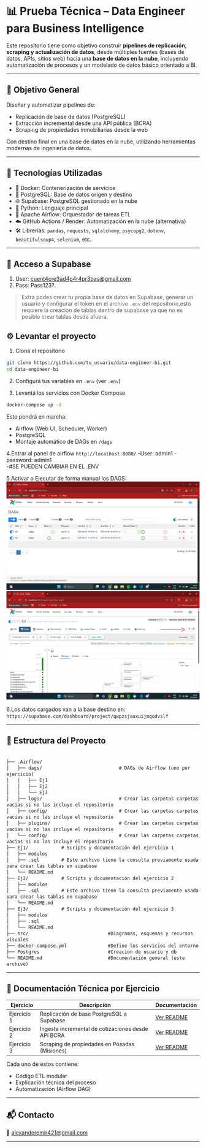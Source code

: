 # 📊 Prueba Técnica – Data Engineer para Business Intelligence

Este repositorio tiene como objetivo construir **pipelines de replicación, scraping y actualización de datos**, desde múltiples fuentes (bases de datos, APIs, sitios web) hacia una **base de datos en la nube**, incluyendo automatización de procesos y un modelado de datos básico orientado a BI.


---

## 🧩 Objetivo General

Diseñar y automatizar pipelines de:
- Replicación de base de datos (PostgreSQL)
- Extracción incremental desde una API pública (BCRA)
- Scraping de propiedades inmobiliarias desde la web

Con destino final en una base de datos en la nube, utilizando herramientas modernas de ingeniería de datos.

---

## 🔧 Tecnologías Utilizadas

- 🐳 Docker: Contenerización de servicios
- 🐘 PostgreSQL: Base de datos origen y destino
- 🌐 Supabase: PostgreSQL gestionado en la nube
- 🐍 Python: Lenguaje principal
- 📅 Apache Airflow: Orquestador de tareas ETL
- ☁️ GitHub Actions / Render: Automatización en la nube (alternativa)
- 🛠️ Librerías: `pandas`, `requests`, `sqlalchemy`, `psycopg2`, `dotenv`, `beautifulsoup4`, `selenium`, etc.

---
## 🔧 Acceso a Supabase
1. User: cuent4cre3ad4p4r4pr3bas@gmail.com
2. Pass: Pass123?.

> Extra podes crear tu propia base de datos en Supabase, generar un usuario y configurar el token en el archivo `.env` del repositorio,esto requiere la creacion de tablas dentro de supabase ya que no es posible crear tablas desde afuera.

## ⚙️ Levantar el proyecto

1. Cloná el repositorio

```bash
git clone https://github.com/tu_usuario/data-engineer-bi.git
cd data-engineer-bi
```

2. Configurá tus variables en `.env` (ver `.env`)

3. Levantá los servicios con Docker Compose

```bash
docker-compose up -d
```

Esto pondrá en marcha:
- Airflow (Web UI, Scheduler, Worker)
- PostgreSQL
- Montaje automático de DAGs en `/dags`

4.Entrar al panel de airflow `http://localhost:8080/`
-User: admin1
-password: admin1           
-#SE PUEDEN CAMBIAR EN EL .ENV

5.Activar o Ejecutar de forma manual los DAGS:
![Imagen del DAG activado programado](/src/AirflowDashboard.png)
![Imagen del DAG activar manual](/src/AirflowManual.png)

6.Los datos cargados van a la base destino en: `https://supabase.com/dashboard/project/qwpzsjaaxuijmqodvslf`

---



## 📂 Estructura del Proyecto

```

├── .Airflow/                            
│   ├── dags/                            # DAGs de Airflow (uno por ejercicio)
│   │   ├── Ej1                         
│   │   ├── Ej2
│   │   └── Ej3
│   ├── logs/                            # Crear las carpetas carpetas vacias si no las incluye el repositorio
│   ├── config/                          # Crear las carpetas carpetas vacias si no las incluye el repositorio
│   ├── plugins/                         # Crear las carpetas carpetas vacias si no las incluye el repositorio
│   └── config/                          # Crear las carpetas carpetas vacias si no las incluye el repositorio
├── Ej1/            # Scripts y documentación del ejercicio 1
│   ├── modulos
│   ├── .sql        # Este archivo tiene la consulta previamente usada para crear las tablas en supabase
│   └── README.md
├── Ej2/            # Scripts y documentación del ejercicio 2
│   ├── modulos
│   ├── .sql        # Este archivo tiene la consulta previamente usada para crear las tablas en supabase
│   └── README.md
├── Ej3/            # Scripts y documentación del ejercicio 3
│   ├── modulos
│   ├── .sql
│   └── README.md
├── src/                             #Diagramas, esquemas y recursos visuales
├── docker-compose.yml               #Define los servicios del entorno
├── Postgres                         #Creacion de usuario y db
└── README.md                        #Documentación general (este archivo)
```

---

## 📘 Documentación Técnica por Ejercicio

| Ejercicio | Descripción | Documentación |
|----------|-------------|----------------|
| Ejercicio 1 | Replicación de base PostgreSQL a Supabase | [Ver README](./Ej1/01-Ej1.md) |
| Ejercicio 2 | Ingesta incremental de cotizaciones desde API BCRA | [Ver README](./Ej2/01-Ej2.md) |
| Ejercicio 3 | Scraping de propiedades en Posadas (Misiones) | [Ver README](.) |

Cada uno de estos contiene:
- Código ETL modular
- Explicación técnica del proceso
- Automatización (Airflow DAG)
---

## 📬 Contacto

📧 [alexanderemir421@gmail.com](mailto:alexanderemir421@gmail.com)

---
